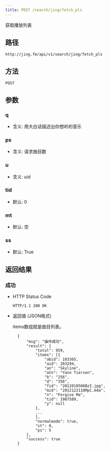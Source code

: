 ```yaml
---
title: POST /search/jing/fetch_pls
---
```


获取播放列表

## 路径

    http://jing.fm/api/v1/search/jing/fetch_pls

## 方法

    POST

## 参数

### q

- 含义: 用大白话描述出你想听的音乐

### ps

- 含义: 请求曲目数

### u

- 含义: uid

### tid

- 默认: 0

### mt

- 默认: 空

### ss

- 默认: True

## 返回结果

### 成功

- HTTP Status Code

    `HTTP/1.1 200 OK`

- 返回值 (JSON格式)

    items数组就是曲目列表。

        {
            "msg": "操作成功", 
            "result": {
                "total": 959,
                "items": [{
                    "abid": 103365,
                    "aid": 203294,
                    "an": "Skyline",
                    "atn": "Yann Tiersen",
                    "b": "256",
                    "d": "356",
                    "fid": "2012010506BzI.jpg",
                    "mid": "2012122110MpC.m4a",
                    "n": "Forgive Me",
                    "tid": 1987589,
                    "y": null
                }, 
                ...
                ],
                "normalmode": true,
                "st": 0,
                "ps": 5
            },
            "success": true
        }
